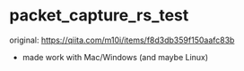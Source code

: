 # packet_capture_rs_test

original: https://qiita.com/m10i/items/f8d3db359f150aafc83b

- made work with Mac/Windows (and maybe Linux)